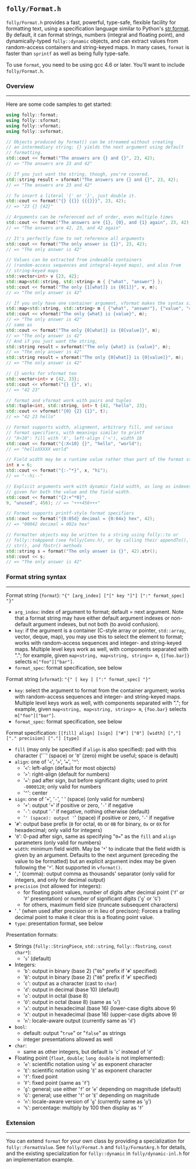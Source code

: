 ## `folly/Format.h`

`folly/Format.h` provides a fast, powerful, type-safe, flexible facility
for formatting text, using a specification language similar to Python's
[str.format](http://docs.python.org/library/string.html#formatstrings).
By default, it can format strings, numbers (integral and floating point),
and dynamically-typed `folly::dynamic` objects, and can extract values from
random-access containers and string-keyed maps. In many cases, `format` is
faster than `sprintf` as well as being fully type-safe.

To use `format`, you need to be using gcc 4.6 or later. You'll want to include
`folly/Format.h`.

### Overview

---

Here are some code samples to get started:

```Cpp
using folly::format;
using folly::sformat;
using folly::vformat;
using folly::svformat;

// Objects produced by format() can be streamed without creating
// an intermediary string; {} yields the next argument using default
// formatting.
std::cout << format("The answers are {} and {}", 23, 42);
// => "The answers are 23 and 42"

// If you just want the string, though, you're covered.
std::string result = sformat("The answers are {} and {}", 23, 42);
// => "The answers are 23 and 42"

// To insert a literal '{' or '}', just double it.
std::cout << format("{} {{}} {{{}}}", 23, 42);
// => "23 {} {42}"

// Arguments can be referenced out of order, even multiple times
std::cout << format("The answers are {1}, {0}, and {1} again", 23, 42);
// => "The answers are 42, 23, and 42 again"

// It's perfectly fine to not reference all arguments
std::cout << format("The only answer is {1}", 23, 42);
// => "The only answer is 42"

// Values can be extracted from indexable containers
// (random-access sequences and integral-keyed maps), and also from
// string-keyed maps
std::vector<int> v {23, 42};
std::map<std::string, std::string> m { {"what", "answer"} };
std::cout << format("The only {1[what]} is {0[1]}", v, m);
// => "The only answer is 42"

// If you only have one container argument, vformat makes the syntax simpler
std::map<std::string, std::string> m { {"what", "answer"}, {"value", "42"} };
std::cout << vformat("The only {what} is {value}", m);
// => "The only answer is 42"
// same as
std::cout << format("The only {0[what]} is {0[value]}", m);
// => "The only answer is 42"
// And if you just want the string,
std::string result = svformat("The only {what} is {value}", m);
// => "The only answer is 42"
std::string result = sformat("The only {0[what]} is {0[value]}", m);
// => "The only answer is 42"

// {} works for vformat too
std::vector<int> v {42, 23};
std::cout << vformat("{} {}", v);
// => "42 23"

// format and vformat work with pairs and tuples
std::tuple<int, std::string, int> t {42, "hello", 23};
std::cout << vformat("{0} {2} {1}", t);
// => "42 23 hello"

// Format supports width, alignment, arbitrary fill, and various
// format specifiers, with meanings similar to printf
// "X<10": fill with 'X', left-align ('<'), width 10
std::cout << format("{:X<10} {}", "hello", "world");
// => "helloXXXXX world"

// Field width may be a runtime value rather than part of the format string
int x = 6;
std::cout << format("{:-^*}", x, "hi");
// => "--hi--"

// Explicit arguments work with dynamic field width, as long as indexes are
// given for both the value and the field width.
std::cout << format("{2:+^*0}",
9, "unused", 456); // => "+++456+++"

// Format supports printf-style format specifiers
std::cout << format("{0:05d} decimal = {0:04x} hex", 42);
// => "00042 decimal = 002a hex"

// Formatter objects may be written to a string using folly::to or
// folly::toAppend (see folly/Conv.h), or by calling their appendTo(),
// str(), and fbstr() methods
std::string s = format("The only answer is {}", 42).str();
std::cout << s;
// => "The only answer is 42"
```

### Format string syntax

---

Format string (`format`):
`"{" [arg_index] ["[" key "]"] [":" format_spec] "}"`

- `arg_index`: index of argument to format; default = next argument. Note
  that a format string may have either default argument indexes or
  non-default argument indexes, but not both (to avoid confusion).
- `key`: if the argument is a container (C-style array or pointer,
  `std::array`, vector, deque, map), you may use this
  to select the element to format; works with random-access sequences and
  integer- and string-keyed maps. Multiple level keys work as well, with
  components separated with "."; for example, given
  `map<string, map<string, string>> m`, `{[foo.bar]}` selects
  `m["foo"]["bar"]`.
- `format_spec`: format specification, see below

Format string (`vformat`):
`"{" [ key ] [":" format_spec] "}"`

- `key`: select the argument to format from the container argument;
  works with random-access sequences and integer- and string-keyed maps.
  Multiple level keys work as well, with components separated with "."; for
  example, given `map<string, map<string, string>> m`, `{foo.bar}` selects
  `m["foo"]["bar"]`.
- `format_spec`: format specification, see below

Format specification:
`[[fill] align] [sign] ["#"] ["0"] [width] [","] ["." precision] ["."] [type]`

- `fill` (may only be specified if `align` is also specified): pad with this
  character ('``' (space) or '`0`' (zero) might be useful; space is default)
- `align`: one of '`<`', '`>`', '`=`', '`^`':
  - '`<`': left-align (default for most objects)
  - '`>`': right-align (default for numbers)
  - '`=`': pad after sign, but before significant digits; used to print
    `-0000120`; only valid for numbers
  - '`^`': center
- `sign`: one of '`+`', '`-`', ' ' (space) (only valid for numbers)
  - '`+`': output '`+`' if positive or zero, '`-`' if negative
  - '`-`': output '`-`' if negative, nothing otherwise (default)
  - '``' (space): output '``' (space) if positive or zero, '`-`' if negative
- '`#`': output base prefix (`0` for octal, `0b` or `0B` for binary, `0x` or
  `0X` for hexadecimal; only valid for integers)
- '`0`': 0-pad after sign, same as specifying "`0=`" as the `fill` and
  `align` parameters (only valid for numbers)
- `width`: minimum field width. May be '`*`' to indicate that the field width
  is given by an argument. Defaults to the next argument (preceding the value
  to be formatted) but an explicit argument index may be given following the
  '`*`'. Not supported in `vformat()`.
- '`,`' (comma): output comma as thousands' separator (only valid for integers,
  and only for decimal output)
- `precision` (not allowed for integers):
  - for floating point values, number of digits after decimal point ('`f`' or
    '`F`' presentation) or number of significant digits ('`g`' or '`G`')
  - for others, maximum field size (truncate subsequent characters)
- '`.`' (when used after precision or in lieu of precison): Forces a trailing
  decimal point to make it clear this is a floating point value.
- `type`: presentation format, see below

Presentation formats:

- Strings (`folly::StringPiece`, `std::string`, `folly::fbstring`,
  `const char*`):
  - '`s`' (default)
- Integers:
  - '`b`': output in binary (base 2) ("`0b`" prefix if '`#`' specified)
  - '`B`': output in binary (base 2) ("`0B`" prefix if '`#`' specified)
  - '`c`': output as a character (cast to `char`)
  - '`d`': output in decimal (base 10) (default)
  - '`o`': output in octal (base 8)
  - '`O`': output in octal (base 8) (same as '`o`')
  - '`x`': output in hexadecimal (base 16) (lower-case digits above 9)
  - '`X`': output in hexadecimal (base 16) (upper-case digits above 9)
  - '`n`': locale-aware output (currently same as '`d`')
- `bool`:
  - default: output "`true`" or "`false`" as strings
  - integer presentations allowed as well
- `char`:
  - same as other integers, but default is '`c`' instead of '`d`'
- Floating point (`float`, `double`; `long double` is not implemented):
  - '`e`': scientific notation using '`e`' as exponent character
  - '`E`': scientific notation using '`E`' as exponent character
  - '`f`': fixed point
  - '`F`': fixed point (same as '`f`')
  - '`g`': general; use either '`f`' or '`e`' depending on magnitude (default)
  - '`G`': general; use either '`f`' or '`E`' depending on magnitude
  - '`n`': locale-aware version of '`g`' (currently same as '`g`')
  - '`%`': percentage: multiply by 100 then display as '`f`'

### Extension

---

You can extend `format` for your own class by providing a specialization for
`folly::FormatValue`. See `folly/Format.h` and `folly/FormatArg.h` for
details, and the existing specialization for `folly::dynamic` in
`folly/dynamic-inl.h` for an implementation example.
